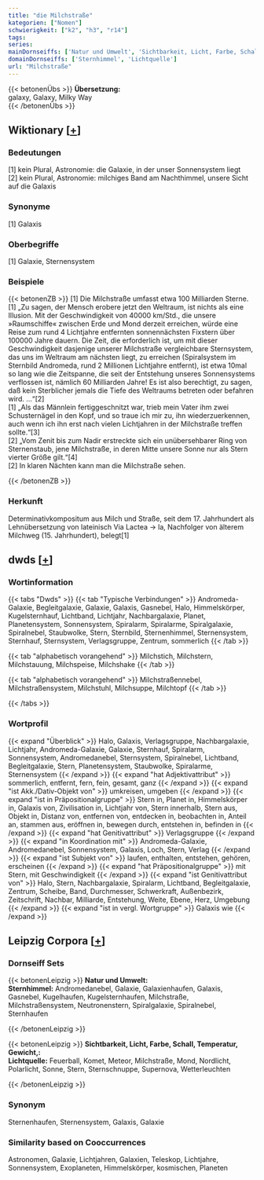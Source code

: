 ```yaml
---
title: "die Milchstraße"
kategorien: ["Nomen"]
schwierigkeit: ["k2", "h3", "r14"]
tags:
series:
mainDornseiffs: ['Natur und Umwelt', 'Sichtbarkeit, Licht, Farbe, Schall, Temperatur, Gewicht,']
domainDornseiffs: ['Sternhimmel', 'Lichtquelle']
url: "Milchstraße"
---
```


{{< betonenÜbs >}}
**Übersetzung:**  
galaxy, Galaxy, Milky Way  
{{< /betonenÜbs >}}

## Wiktionary [[+](https://de.wiktionary.org/wiki/Milchstraße)]

### Bedeutungen
[1] kein Plural, Astronomie: die Galaxie, in der unser Sonnensystem liegt  
[2] kein Plural, Astronomie: milchiges Band am Nachthimmel, unsere Sicht auf die Galaxis  

### Synonyme
[1] Galaxis  

### Oberbegriffe
[1] Galaxie, Sternensystem  

### Beispiele
{{< betonenZB >}}
[1] Die Milchstraße umfasst etwa 100 Milliarden Sterne.  
[1] „Zu sagen, der Mensch erobere jetzt den Weltraum, ist nichts als eine Illusion. Mit der Geschwindigkeit von 40000 km/Std., die unsere »Raumschiffe« zwischen Erde und Mond derzeit erreichen, würde eine Reise zum rund 4 Lichtjahre entfernten sonnennächsten Fixstern über 100000 Jahre dauern. Die Zeit, die erforderlich ist, um mit dieser Geschwindigkeit dasjenige unserer Milchstraße vergleichbare Sternsystem, das uns im Weltraum am nächsten liegt, zu erreichen (Spiralsystem im Sternbild Andromeda, rund 2 Millionen Lichtjahre entfernt), ist etwa 10mal so lang wie die Zeitspanne, die seit der Entstehung unseres Sonnensystems verflossen ist, nämlich 60 Milliarden Jahre! Es ist also berechtigt, zu sagen, daß kein Sterblicher jemals die Tiefe des Weltraums betreten oder befahren wird. …“[2]  
[1] „Als das Männlein fertiggeschnitzt war, trieb mein Vater ihm zwei Schusternägel in den Kopf, und so traue ich mir zu, ihn wiederzuerkennen, auch wenn ich ihn erst nach vielen Lichtjahren in der Milchstraße treffen sollte.“[3]  
[2] „Vom Zenit bis zum Nadir erstreckte sich ein unübersehbarer Ring von Sternenstaub, jene Milchstraße, in deren Mitte unsere Sonne nur als Stern vierter Größe gilt.“[4]  
[2] In klaren Nächten kann man die Milchstraße sehen.  

{{< /betonenZB >}}
### Herkunft
Determinativkompositum aus Milch und Straße, seit dem 17. Jahrhundert als Lehnübersetzung von lateinisch Via Lactea → la, Nachfolger von älterem Milchweg (15. Jahrhundert), belegt[1]  



## dwds [[+](https://www.dwds.de/wb/Milchstraße)]

### Wortinformation
{{< tabs "Dwds" >}}
{{< tab "Typische Verbindungen" >}}
Andromeda-Galaxie, Begleitgalaxie, Galaxie, Galaxis, Gasnebel, Halo, Himmelskörper, Kugelsternhauf, Lichtband, Lichtjahr, Nachbargalaxie, Planet, Planetensystem, Sonnensystem, Spiralarm, Spiralarme, Spiralgalaxie, Spiralnebel, Staubwolke, Stern, Sternbild, Sternenhimmel, Sternensystem, Sternhauf, Sternsystem, Verlagsgruppe, Zentrum, sommerlich
{{< /tab >}}

{{< tab "alphabetisch vorangehend" >}}
Milchstich, Milchstern, Milchstauung, Milchspeise, Milchshake
{{< /tab >}}

{{< tab "alphabetisch vorangehend" >}}
Milchstraßennebel, Milchstraßensystem, Milchstuhl, Milchsuppe, Milchtopf
{{< /tab >}}

{{< /tabs >}}

### Wortprofil
{{< expand "Überblick" >}} Halo, Galaxis, Verlagsgruppe, Nachbargalaxie, Lichtjahr, Andromeda-Galaxie, Galaxie, Sternhauf, Spiralarm, Sonnensystem, Andromedanebel, Sternsystem, Spiralnebel, Lichtband, Begleitgalaxie, Stern, Planetensystem, Staubwolke, Spiralarme, Sternensystem {{< /expand >}}
{{< expand "hat Adjektivattribut" >}} sommerlich, entfernt, fern, fein, gesamt, ganz {{< /expand >}}
{{< expand "ist Akk./Dativ-Objekt von" >}} umkreisen, umgeben {{< /expand >}}
{{< expand "ist in Präpositionalgruppe" >}} Stern in, Planet in, Himmelskörper in, Galaxis von, Zivilisation in, Lichtjahr von, Stern innerhalb, Stern aus, Objekt in, Distanz von, entfernen von, entdecken in, beobachten in, Anteil an, stammen aus, eröffnen in, bewegen durch, entstehen in, befinden in {{< /expand >}}
{{< expand "hat Genitivattribut" >}} Verlagsgruppe {{< /expand >}}
{{< expand "in Koordination mit" >}} Andromeda-Galaxie, Andromedanebel, Sonnensystem, Galaxis, Loch, Stern, Verlag {{< /expand >}}
{{< expand "ist Subjekt von" >}} laufen, enthalten, entstehen, gehören, erscheinen {{< /expand >}}
{{< expand "hat Präpositionalgruppe" >}} mit Stern, mit Geschwindigkeit {{< /expand >}}
{{< expand "ist Genitivattribut von" >}} Halo, Stern, Nachbargalaxie, Spiralarm, Lichtband, Begleitgalaxie, Zentrum, Scheibe, Band, Durchmesser, Schwerkraft, Außenbezirk, Zeitschrift, Nachbar, Milliarde, Entstehung, Weite, Ebene, Herz, Umgebung {{< /expand >}}
{{< expand "ist in vergl. Wortgruppe" >}} Galaxis wie {{< /expand >}}

## Leipzig Corpora [[+](https://corpora.uni-leipzig.de/en/res?word=Milchstraße&corpusId=deu_newscrawl-public_2018)]

### Dornseiff Sets
{{< betonenLeipzig >}}
**Natur und Umwelt:**  
**Sternhimmel:** Andromedanebel, Galaxie, Galaxienhaufen, Galaxis, Gasnebel, Kugelhaufen, Kugelsternhaufen, Milchstraße, Milchstraßensystem, Neutronenstern, Spiralgalaxie, Spiralnebel, Sternhaufen  

{{< /betonenLeipzig >}}


{{< betonenLeipzig >}}
**Sichtbarkeit, Licht, Farbe, Schall, Temperatur, Gewicht,:**  
**Lichtquelle:** Feuerball, Komet, Meteor, Milchstraße, Mond, Nordlicht, Polarlicht, Sonne, Stern, Sternschnuppe, Supernova, Wetterleuchten  

{{< /betonenLeipzig >}}

### Synonym
Sternenhaufen, Sternensystem, Galaxis, Galaxie


### Similarity based on Cooccurrences
Astronomen, Galaxie, Lichtjahren, Galaxien, Teleskop, Lichtjahre, Sonnensystem, Exoplaneten, Himmelskörper, kosmischen, Planeten

